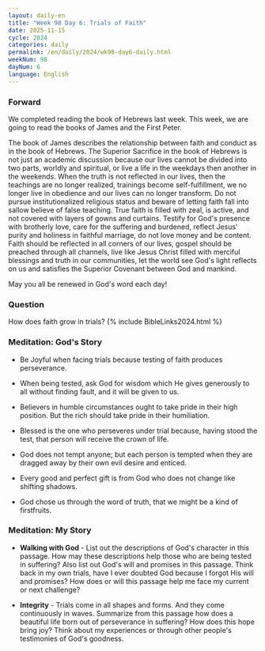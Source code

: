 ```yaml
---
layout: daily-en
title: "Week 98 Day 6: Trials of Faith"
date: 2025-11-15
cycle: 2024
categories: daily
permalink: /en/daily/2024/wk98-day6-daily.html
weekNum: 98
dayNum: 6
language: English
---
```


### Forward     
We completed reading the book of Hebrews last week. This week, we are going to read the books of James and the First Peter.

The book of James describes the relationship between faith and conduct as in the book of Hebrews. The Superior Sacrifice in the book of Hebrews is not just an academic discussion because our lives cannot be divided into two parts, worldly and spiritual, or live a life in the weekdays then another in the weekends. When the truth is not reflected in our lives, then the teachings are no longer realized, trainings become self-fulfillment, we no longer live in obedience and our lives can no longer transform. Do not pursue institutionalized religious status and beware of letting faith fall into sallow believe of false teaching. True faith is filled with zeal, is active, and not covered with layers of gowns and curtains. Testify for God's presence with brotherly love, care for the suffering and burdened, reflect Jesus' purity and holiness in faithful marriage, do not love money and be content. Faith should be reflected in all corners of our lives, gospel should be preached through all channels, live like Jesus Christ filled with merciful blessings and truth in our communities, let the world see God's light reflects on us and satisfies the Superior Covenant between God and mankind.

May you all be renewed in God's word each day!

### Question     
How does faith grow in trials?
{% include BibleLinks2024.html %} 

### Meditation: God's Story   
+ Be Joyful when facing trials because testing of faith produces perseverance. 

+ When being tested, ask God for wisdom which He gives generously to all without finding fault, and it will be given to us. 

+ Believers in humble circumstances ought to take pride in their high position. But the rich should take pride in their humiliation. 

+ Blessed is the one who perseveres under trial because, having stood the test, that person will receive the crown of life. 

+ God does not tempt anyone; but each person is tempted when they are dragged away by their own evil desire and enticed. 

+ Every good and perfect gift is from God who does not change like shifting shadows. 

+ God chose us through the word of truth, that we might be a kind of firstfruits. 

### Meditation: My Story   
+ **Walking with God** - List out the descriptions of God's character in this passage. How may these descriptions help those who are being tested in suffering? Also list out God's will and promises in this passage. Think back in my own trials, have I ever doubted God because I forgot His will and promises? How does or will this passage help me face my current or next challenge? 

+ **Integrity** - Trials come in all shapes and forms. And they come continuously in waves. Summarize from this passage how does a beautiful life born out of perseverance in suffering? How does this hope bring joy? Think about my experiences or through other people's testimonies of God's goodness.

